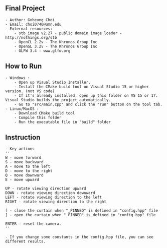## Final Project
    - Author: Goheung Choi
    - Email: choi0740@umn.edu
    - External resources: 
        - stb_image v2.27 - public domain image loader - http://nothings.org/stb
        - OpenCL 2.2v - The Khronos Group Inc
        - OpenGL 3.2v - The Khronos Group Inc
        - GLFW 3.4 - www.glfw.org

## How to Run
    - Windows :
        - Open up Visual Studio Installer.
        - Install the CMake build tool on Visual Studio 15 or higher version. (not VS code)
        - If it's already installed, open up this folder on VS 15 or 17. Visual Studio builds the project automatically.
        - Go to "src/main.cpp" and click the "run" button on the tool tab.
    - Linux/MacOS :
        - Download CMake build tool
        - Compile this folder
        - Run the executable file in "build" folder

## Instruction

    - Key actions
    ''
    W - move forward
    S - move backward
    A - move to the left
    D - move to the right
    Q - move downward
    E - move upward
        
    UP - rotate viewing direction upward
    DOWN - rotate viewing direction downward
    LEFT - rotate viewing direction to the left
    RIGHT - rotate viewing direction to the right
        
    [ - close the curtain when "_PINNED" is defined in "config.hpp" file
    ] - open the curtain when "_PINNED" is defined in "config.hpp" file

    ENTER - reset the camera.
    ''

    - If you change some constants in the config.hpp file, you can see different results.
